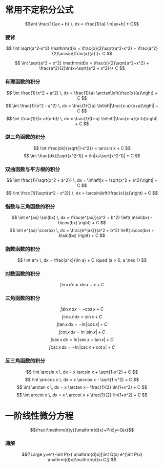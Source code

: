# 常用不定积分公式

<!-- ### **乘积的积分**（分部积分公式）  
   $$ \int u(x) v'(x) \, dx = u(x) v(x) - \int u'(x) v(x) \, dx $$ -->
$$\int \frac{1}{ax + b} \, dx = \frac{1}{a} \ln|ax+b| + C$$


### **要背** 

$$ \int \sqrt{a^2-x^2}  \mathrm{d}x = \frac{x}{2}\sqrt{a^2-x^2} + \frac{a^2}{2}\arcsin{\frac{x}{a} }+ C $$

$$ \int \sqrt{a^2 + x^2}  \mathrm{d}x = \frac{x}{2}\sqrt{a^2+x^2} + \frac{a^2}{2}\ln(x+\sqrt{a^2 + x^2})+ C $$


### **有理函数的积分**  
$$ \int \frac{1}{x^2 + a^2} \, dx = \frac{1}{a} \arctan\left(\frac{x}{a}\right) + C $$
$$ \int \frac{1}{x^2 - a^2} \, dx = \frac{1}{2a} \ln\left|\frac{x-a}{x+a}\right| + C $$
$$ \int \frac{1}{(x-a)(x-b)} \, dx = \frac{1}{b-a} \ln\left|\frac{x-a}{x-b}\right| + C $$

<!-- ### 其他积分公式/ -->

<!-- ### **平方根函数的积分**  
    $$ \int \sqrt{x} \, dx = \frac{2}{3} x^{3/2} + C $$
    $$ \int \frac{1}{\sqrt{x}} \, dx = 2\sqrt{x} + C $$ -->

### **逆三角函数的积分**  
$$ \int \frac{dx}{\sqrt{1-x^2}} = \arcsin x + C $$
$$ \int \frac{dx}{\sqrt{x^2-1}} = \ln|x+\sqrt{x^2-1}| + C $$

###  **双曲函数与平方根的积分**  

    
$$ \int \frac{1}{\sqrt{x^2 + a^2}} \, dx = \ln\left|x + \sqrt{x^2 + a^2}\right| + C $$
$$ \int \frac{1}{\sqrt{a^2 - x^2}} \, dx = \arcsin\left(\frac{x}{a}\right) + C $$

###  **指数与三角函数的积分**  

$$ \int e^{ax} \sin(bx) \, dx = \frac{e^{ax}}{a^2 + b^2} \left( a\sin(bx) - b\cos(bx) \right) + C $$
$$ \int e^{ax} \cos(bx) \, dx = \frac{e^{ax}}{a^2 + b^2} \left( a\cos(bx) + b\sin(bx) \right) + C $$

<!-- ### **常数的积分**  
   $$ \int c \, dx = cx + C $$

### **幂函数的积分**  
   $$ \int x^n \, dx = \frac{x^{n+1}}{n+1} + C \quad (n \neq -1) $$ -->

### **指数函数的积分**  
   <!-- $$ \int e^x \, dx = e^x + C $$ -->
   $$ \int a^x \, dx = \frac{a^x}{\ln a} + C \quad (a > 0, a \neq 1) $$

### **对数函数的积分**  
 $$ \int \ln x \, dx = x \ln x - x + C $$

### **三角函数的积分**  
   $$ \int \sin x \, dx = -\cos x + C $$
   $$ \int \cos x \, dx = \sin x + C $$
   $$ \int \tan x \, dx = -\ln|\cos x| + C $$
   $$ \int \cot x \, dx = \ln|\sin x| + C $$
   $$ \int \sec x \, dx = \ln|\sec x + \tan x| + C $$
   $$ \int \csc x \, dx = -\ln|\csc x + \cot x| + C $$

### **反三角函数的积分**  
   $$ \int \arcsin x \, dx = x \arcsin x + \sqrt{1-x^2} + C $$
   $$ \int \arccos x \, dx = x \arccos x - \sqrt{1-x^2} + C $$
   $$ \int \arctan x \, dx = x \arctan x - \frac{1}{2} \ln(1+x^2) + C $$
   $$ \int arccot x \, dx = x \  arccot x + \frac{1}{2} \ln(1+x^2) + C $$

<!-- ### **双曲函数的积分**  
   $$ \int \sinh x \, dx = \cosh x + C $$
   $$ \int \cosh x \, dx = \sinh x + C $$
   $$ \int \tanh x \, dx = \ln(\cosh x) + C $$
   $$ \int \coth x \, dx = \ln|\sinh x| + C $$

### **反双曲函数的积分**  
   $$ \int \text{arcsinh} \, x \, dx = x \cdot \text{arcsinh} \, x - \sqrt{x^2 + 1} + C $$
   $$ \int \text{arccosh} \, x \, dx = x \cdot \text{arccosh} \, x - \sqrt{x^2 - 1} + C $$
   $$ \int \text{arctanh} \, x \, dx = x \cdot \text{arctanh} \, x + \frac{1}{2} \ln(1-x^2) + C $$ -->
# 一阶线性微分方程
$$\frac{\mathrm{d}y}{\mathrm{d}x}+P(x)y=Q(x)$$
### 通解
$${\Large  y=e^{-\int P(x) \mathrm{d}x}[\int Q(x) e^{\int P(x) \mathrm{d}x}\mathrm{d}x+C]}  $$
